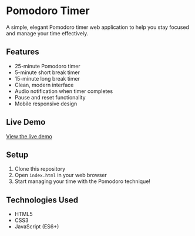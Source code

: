 # Pomodoro Timer

A simple, elegant Pomodoro timer web application to help you stay focused and manage your time effectively.

## Features
- 25-minute Pomodoro timer
- 5-minute short break timer
- 15-minute long break timer
- Clean, modern interface
- Audio notification when timer completes
- Pause and reset functionality
- Mobile responsive design

## Live Demo
[View the live demo](https://YOUR_USERNAME.github.io/pomodoro)

## Setup
1. Clone this repository
2. Open `index.html` in your web browser
3. Start managing your time with the Pomodoro technique!

## Technologies Used
- HTML5
- CSS3
- JavaScript (ES6+)
